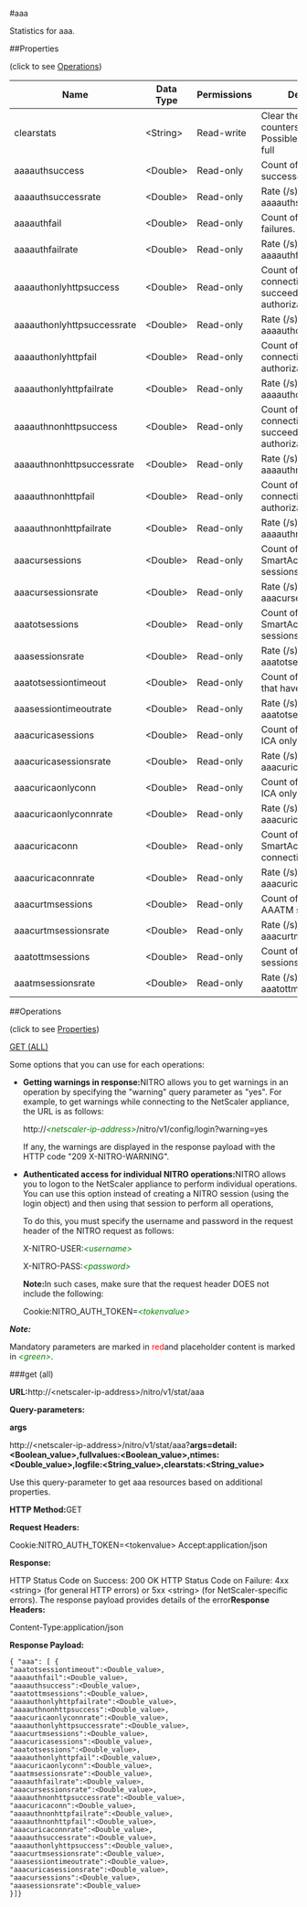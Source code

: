 #aaa

Statistics for aaa.


##Properties 
<span>(click to see [Operations](#opera))</span>


<table><thead><tr><th>Name</th><th>Data Type</th><th>Permissions</th><th>Description</th></tr></thead><tbody><tr><td>clearstats</td><td>&lt;String></td><td>Read-write</td><td>Clear the statsistics / counters.<br>Possible values = basic, full</td></tr><tr><td>aaaauthsuccess</td><td>&lt;Double></td><td>Read-only</td><td>Count of authentication successes.</td></tr><tr><td>aaaauthsuccessrate</td><td>&lt;Double></td><td>Read-only</td><td>Rate (/s) counter for aaaauthsuccess</td></tr><tr><td>aaaauthfail</td><td>&lt;Double></td><td>Read-only</td><td>Count of authentication failures.</td></tr><tr><td>aaaauthfailrate</td><td>&lt;Double></td><td>Read-only</td><td>Rate (/s) counter for aaaauthfail</td></tr><tr><td>aaaauthonlyhttpsuccess</td><td>&lt;Double></td><td>Read-only</td><td>Count of HTTP connections that succeeded authorization.</td></tr><tr><td>aaaauthonlyhttpsuccessrate</td><td>&lt;Double></td><td>Read-only</td><td>Rate (/s) counter for aaaauthonlyhttpsuccess</td></tr><tr><td>aaaauthonlyhttpfail</td><td>&lt;Double></td><td>Read-only</td><td>Count of HTTP connections that failed authorization.</td></tr><tr><td>aaaauthonlyhttpfailrate</td><td>&lt;Double></td><td>Read-only</td><td>Rate (/s) counter for aaaauthonlyhttpfail</td></tr><tr><td>aaaauthnonhttpsuccess</td><td>&lt;Double></td><td>Read-only</td><td>Count of non HTTP connections that succeeded authorization.</td></tr><tr><td>aaaauthnonhttpsuccessrate</td><td>&lt;Double></td><td>Read-only</td><td>Rate (/s) counter for aaaauthnonhttpsuccess</td></tr><tr><td>aaaauthnonhttpfail</td><td>&lt;Double></td><td>Read-only</td><td>Count of non HTTP connections that failed authorization.</td></tr><tr><td>aaaauthnonhttpfailrate</td><td>&lt;Double></td><td>Read-only</td><td>Rate (/s) counter for aaaauthnonhttpfail</td></tr><tr><td>aaacursessions</td><td>&lt;Double></td><td>Read-only</td><td>Count of current SmartAccess AAA sessions.</td></tr><tr><td>aaacursessionsrate</td><td>&lt;Double></td><td>Read-only</td><td>Rate (/s) counter for aaacursessions</td></tr><tr><td>aaatotsessions</td><td>&lt;Double></td><td>Read-only</td><td>Count of all SmartAccess AAA sessions.</td></tr><tr><td>aaasessionsrate</td><td>&lt;Double></td><td>Read-only</td><td>Rate (/s) counter for aaatotsessions</td></tr><tr><td>aaatotsessiontimeout</td><td>&lt;Double></td><td>Read-only</td><td>Count of AAA sessions that have timed out.</td></tr><tr><td>aaasessiontimeoutrate</td><td>&lt;Double></td><td>Read-only</td><td>Rate (/s) counter for aaatotsessiontimeout</td></tr><tr><td>aaacuricasessions</td><td>&lt;Double></td><td>Read-only</td><td>Count of current Basic ICA only sessions.</td></tr><tr><td>aaacuricasessionsrate</td><td>&lt;Double></td><td>Read-only</td><td>Rate (/s) counter for aaacuricasessions</td></tr><tr><td>aaacuricaonlyconn</td><td>&lt;Double></td><td>Read-only</td><td>Count of current Basic ICA only connections.</td></tr><tr><td>aaacuricaonlyconnrate</td><td>&lt;Double></td><td>Read-only</td><td>Rate (/s) counter for aaacuricaonlyconn</td></tr><tr><td>aaacuricaconn</td><td>&lt;Double></td><td>Read-only</td><td>Count of current SmartAccess ICA connections.</td></tr><tr><td>aaacuricaconnrate</td><td>&lt;Double></td><td>Read-only</td><td>Rate (/s) counter for aaacuricaconn</td></tr><tr><td>aaacurtmsessions</td><td>&lt;Double></td><td>Read-only</td><td>Count of current AAATM sessions.</td></tr><tr><td>aaacurtmsessionsrate</td><td>&lt;Double></td><td>Read-only</td><td>Rate (/s) counter for aaacurtmsessions</td></tr><tr><td>aaatottmsessions</td><td>&lt;Double></td><td>Read-only</td><td>Count of all AAATM sessions.</td></tr><tr><td>aaatmsessionsrate</td><td>&lt;Double></td><td>Read-only</td><td>Rate (/s) counter for aaatottmsessions</td></tr></tbody></table>
##Operations 
<span>(click to see [Properties](#prope))</span>


[GET (ALL)](#get-)


Some options that you can use for each operations:
<ul><li><p><b>Getting warnings in response:</b>NITRO allows you to get warnings in an operation by specifying the "warning" query parameter as "yes". For example, to get warnings while connecting to the NetScaler appliance, the URL is as follows:</p><p>http://<span style="color:green;font-style:italic;">&lt;netscaler-ip-address&gt;</span>/nitro/v1/config/login?warning=yes</p><p>If any, the warnings are displayed in the response payload with the HTTP code "209 X-NITRO-WARNING".</p></li><li><p><b>Authenticated access for individual NITRO operations:</b>NITRO allows you to logon to the NetScaler appliance to perform individual operations. You can use this option instead of creating a NITRO session (using the login object) and then using that session to perform all operations,</p><p>To do this, you must specify the username and password in the request header of the NITRO request as follows:</p><p>X-NITRO-USER:<span style="color:green;font-style:italic;">&lt;username&gt;</span></p><p>X-NITRO-PASS:<span style="color:green;font-style:italic;">&lt;password&gt;</span></p><p><b>Note:</b>In such cases, make sure that the request header DOES not include the following:</p><p>Cookie:NITRO_AUTH_TOKEN=<span style="color:green;font-style:italic;">&lt;tokenvalue&gt;</span></p></li></ul>



***Note:*** 
Mandatory parameters are marked in <span style="color:#FF0000;">red</span>and placeholder content is marked in <span style="color:green;font-style:italic">&lt;green&gt;</span>.

###get (all)



<b>URL:</b>http://&lt;netscaler-ip-address&gt;/nitro/v1/stat/aaa
<b>Query-parameters:</b>
<b>args</b>
http://&lt;netscaler-ip-address&gt;/nitro/v1/stat/aaa?<b>args=detail:&lt;Boolean_value&gt;,fullvalues:&lt;Boolean_value&gt;,ntimes:&lt;Double_value&gt;,logfile:&lt;String_value&gt;,clearstats:&lt;String_value&gt;</b>
Use this query-parameter to get aaa resources based on additional properties.



<b>HTTP Method:</b>GET
<b>Request Headers:</b>

Cookie:NITRO_AUTH_TOKEN=&lt;tokenvalue&gt;Accept:application/json

<b>Response:</b>
HTTP Status Code on Success: 200 OKHTTP Status Code on Failure: 4xx &lt;string&gt; (for general HTTP errors) or 5xx &lt;string&gt; (for NetScaler-specific errors). The response payload provides details of the error<b>Response Headers:</b>

Content-Type:application/json

<b>Response Payload: </b>```{ "aaa": [ {"aaatotsessiontimeout":<Double_value>,"aaaauthfail":<Double_value>,"aaaauthsuccess":<Double_value>,"aaatottmsessions":<Double_value>,"aaaauthonlyhttpfailrate":<Double_value>,"aaaauthnonhttpsuccess":<Double_value>,"aaacuricaonlyconnrate":<Double_value>,"aaaauthonlyhttpsuccessrate":<Double_value>,"aaacurtmsessions":<Double_value>,"aaacuricasessions":<Double_value>,"aaatotsessions":<Double_value>,"aaaauthonlyhttpfail":<Double_value>,"aaacuricaonlyconn":<Double_value>,"aaatmsessionsrate":<Double_value>,"aaaauthfailrate":<Double_value>,"aaacursessionsrate":<Double_value>,"aaaauthnonhttpsuccessrate":<Double_value>,"aaacuricaconn":<Double_value>,"aaaauthnonhttpfailrate":<Double_value>,"aaaauthnonhttpfail":<Double_value>,"aaacuricaconnrate":<Double_value>,"aaaauthsuccessrate":<Double_value>,"aaaauthonlyhttpsuccess":<Double_value>,"aaacurtmsessionsrate":<Double_value>,"aaasessiontimeoutrate":<Double_value>,"aaacuricasessionsrate":<Double_value>,"aaacursessions":<Double_value>,"aaasessionsrate":<Double_value>}]}```



